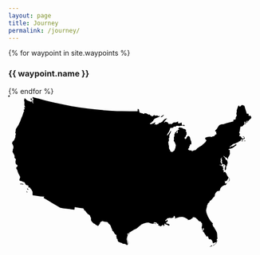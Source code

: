 ```yaml
---
layout: page
title: Journey
permalink: /journey/
---
```


{% for waypoint in site.waypoints %}
  <h3>{{ waypoint.name }}</h3>
{% endfor %}


<svg class="states" xmlns="http://www.w3.org/2000/svg" viewBox="0 0 959 593">
  <path d="M805.2 266.1l.2-.7 4.3-.1 3.1 1 2.1.3 1-2.1-1.5-2.1v-1.8l-2.4-2.1-2.1-5.5 1.3-5.3-.2-2.1-1.3-1.3s1.5-1.6 1.5-2.3c0-.6.5-2.1.5-2.1l1.9-1.3 1.9-1.6.5 1-1.5 1.6-1.3 3.7.3 1.1 1.8.3.5 5.5-2.1 1 .3 3.6.5-.2 1.1-1.9 1.6 1.8-1.6 1.3-.3 3.4 2.6 3.4 3.9.5 1.6-.8 3.2 4.2 1.4.5.7.3.1 1.9-.8 3.1-1.6 4.2-.4 5.4 1.5 4.6 2.2-1.9 1.8-5-.5-3.4.4-4.6 2.9-3.8.8-3.2-.5-.6 2-4 .2-4.9-.2-.7-2.3-7.4-1 .5-3.6-2.4-1.8-4.7-1.9-3.6-2.3-1-2.1-3.6.5-2.1.5.5 1.1 2.2 3.2 2.9 4.8 2.3 4 .6.2 1.5-.8 1 .3 2.7h.8l2.1-2.4.8-4.8 2.7-4 3.1-6.5 1.1-5.5-.6-1.1-.2-9.4-1.2-3.1-1.1.8-2.7.3-.5-.5 1.1-1 2.1-1.9.1-1.1.5-.1 1.2.5 4-1.1 5.8-1.9 2.6-1 7.1-5.3 3.9-2.9 3.4-3.6-4.2-1.6-1.3 1.5-2.9 2.7-7.9 3.9-2.3-.2-1.6-.6-1.1.6-2.3 2.6-1.5 1.3-1.3.3-.3-1.3 1.9-1.8-.7-1.6 1 .2 5-3.4 3.6-3.2 1.9-2.1.8.6 2.7-1.5 5.2-1.1 7-3.5.9-.2 2.9-1 2.4-1.9 1.1-1.8 1.3.2 2.9-1.5.5-.4 2.1-1-.5-2.3.8-1.5 2.9-1.5.8 3.1-.5 1.8-2.4 1.5v1l1.9-1.5 3.9-4.5 3.9-1.9 4.2-1.5-.3-2.4-1-2.9-1.9-2.4-1.8-.8-2.1.2-.5.5 1 1.3 1.5-.8 2.1 1.6.8 2.7-1.8 1.8-2.3 1-3.6-.5-3.9-6-2.3-2.6h-1.8l-1.1.8-1.9-2.6.3-1.5 2.4-5.2-2.9-4.4-.6-.5.9-1.1 1.1-3.3.4-1.1 1.1-6.3.2-4.4 1.5-1.3-1-3.2 3.1-3.6 1.6 1.5 1.3-.5 5.3-3.1.3-2.9 2.9-.5 1.6-2.6-.2-1.6-.3-3.1.8-1.3-.3-1.1-1.3-1.5 2.1-1.3 1.8 3.2 1.5-.3.3 1.3v1.6l1.9.2.5-2.7.5-.6-1.6-1.5 1-1.5 2.4-1.5 1-1.5 1.8-.2s.3 2.1 1 2.1h1.3l4.8-5.5 3.4-3.1 1.9-.6 2.1-4.7v-1.9l-2.3-3.7-1.9-2.1-2.7.2.5 1.1-.2.5h-.7l-2.9-2.3-.2-4.8-.8-1.9h-6L901 40l-1.9-1-6-2.4-1.5-.2-1.8 1.8-4 2.9v1l-.8.8-2.7-.6L881 40v-1l-1.3-.2h-1.3l-2.1 4.2-2.9 8.9-1.8 4.8.2 4.8.2 1.5-.8 2.7-.8 1v6l1.9 2.4-1.5 4-2.6 4.7-.8 5.5V92l-1.5-.4-1.4.1-.9.5h-.9l-.6 1.6-.6-.5-1-1-1.5 1.9v5l-.9.3-26.2 6.7-.6.4-7.6 2.1-4.5 1.5-3.2-.2-5.5 1.3-3.1 1.2-2.4 1.8-2.1 2.4-2.7 3.7-2.9 4.5-1.5 2.9-.6.8-5.8 5.5.2 2.6.8 1.1 1.8.8h1.8v1.5l-1.1 2.1.3 1.5 1.5 2.1-.2 2.3-1.9 1.1h-2.1l-1.6 1.9-1.8 3.2-2.1 1.8-5.2.5-2.6 1.1-2.1 1.3-1.6-.2-1.9-1.3-6.3.2-3.2.5-4 1.3-4.4 1.5-2.9 1.8 1.9 6.1 1.8.2 1.3 3.1.2 1-1.1 1-2.1 2.7-.5 1.6-1.9 1.8-1.8 1.1-1 1.6-1.3 1.1-1.4 1.1-1 .5-5.5 5.6-1.3.5-4.2 3-1-.1-6.1 4.1-3.9 2.3-3.4 3.7-4 3.9-3.2.8-2.9.5-5.5 2.6-2.1.2-3.4-3.1-5.2.6-2.6-1.5-2.4-1.4-1.2-.3.1-.6.2-1.5 2.1-3.7 2-1.7-.2-5.1 1.6-1.6 1.1-.3.2-3.6 1.5-3 1.1.6.2.6.8.2 1.9-1-.3-9.5-3.2-8.2-2.3-9.1-2.4-3.2-2.6-1.8-1.6 1.1-3.9 1.8-1.9 5-2.7 3.7-1.1.6-1.5-.6s-2.6-1.5-2.4-2.1.5-5 .5-5l3.4-1.3.8-3.4.6-2.6 2.4-1.6-.3-10-1.6-2.3-1.3-.8-.8-2.1.8-.8 1.6.3.2-1.6-3-1.9-1.3-2.6h-2.6l-4.5-1.5-5.5-3.4h-2.7l-.6.6-1-.5-3.1-2.3-2.9 1.8-2.9 2.3.3 3.6 1 .3 2.1.5.5.8-2.6.8-2.6.3-1.5 1.8-.3 2.1.3 1.6.3 5.5-3.6 2.1-.6-.2v-4.2l1.3-2.4.6-2.4-.8-.8-1.9.8-1 4.2-2.7 1.1-1.8 1.9-.2 1 .6.8-.6 2.6-2.3.5v1.1l.8 2.4-1.1 6.1-1.6 4 .6 4.7.5 1.1-.8 2.4-.3.8-.3 2.7 3.6 6 2.9 6.5 1.5 4.8-.8 4.7-1 6-2.4 5.2-.3 2.7-3.3 3.1-1 .8-2.8 1.6-2.1 1.9-1.1.3-1.5-1-3.1-.9-.9.2-.3-.9-.8-2.6-1.3-3.7-1.6-1.8-1.5-2.6-.2-5.5-.3-1.1.4-3-1.6-4.5-.6-6.1-1.1-2.4 1-3.1.8-2.9 1.5-2.6-.6-3.4-.6-3.6.5-1.8 1.9-2.4.2-2.7-.8-1.3.6-2.6.5-3.2 2.7-5.7 2.9-6.8.2-2.3-.3-1-.8.5-4.2 6.3-2.7 4-1.9 1.8-.8 2.3-1.5.8-1.1 1.9-1.5-.3-.2-1.8 1.3-2.4 2.1-4.7 1.8-1.6 1.1-2.3.6-.9 3.2-7 1-4 1.9-4.4.8-.2 1.1 1.6h.6l4.5-2.4 1.5 1.6.5.2 1.3-1.1 1.1-3.1 2.4-.8 7-.6 1.9-2.6 5.2-.2 5.8 1.3h1.8l3.2-1.5 2.3.2 2.1-.6 3.7.5.8.3 1.3-.3-1.3-1-1.3-.6-3.2-3.1v-7l-1.5-.5-1.1 1.1-6.1 1.6-1.9.5-2.9-.8-.5-.3V100l-1.5-.2-2.6 1.3-4.5 1.9-6.6.3-3.4 1.1-4 3.6-1.6 1h-1.1l-1.3.8-1.6-.5-1.6-1.3-1.5 1-3.9.2-2.7-2.7-1.5-3.1-1.5-1.1-3.2-1h-2.3l-1.3-1.3-3.6 2.9-1 1.1-.8-.5.3-2.6 2.4-3.2.5-2.4 2.3-.8 1.5-3.1 3.7-1 .3-1-1.1-1.1-4.7.5-4.4 2.4-2.3 2.3-1.3 1.8-1.8.8-1.9 2.9-.2 1.3-4.4 2.1-2.4 1.9-6 1-.6.6v1l-3.6 2.3-2.7.8-.7.6-1 .4-.5 1.3-1.1-.2-.6-1.1-2.7-.8-1.1.2-1.8 1-1-.6.6-1.9 1.9-3.1 1.1-1.1-1.9-1.5-2.1.8-2.9 1.9-7.4 3.2-2.9.6-2.9-.5-1-.9-.4-.6 3.8-2.9 1.3-.2 4.5-5 1.8-.8 2.3-3.9 2.4-3.6 3.1-2.6 4.8-2 9.2-4.1 3.9-1.8.6-2.3-4.4.4-.7 1.1h-.6l-1.8-3.1-8.9.3-1 .8h-1l-.5-1.3-.8-1.8-2.6.5-3.2 3.2-1.6.8h-3.1l-2.6-1v-2.1l-1.3-.2-.5.5-2.6-1.3-.5-2.9-1.5.5-.5 1-2.4-.5-5.3-2.4-3.9-2.6h-2.9l-1.3-1-2.3.6-1.1 1.1-.3 1.3h-4.8v-2.1l-6.3-.3-.3-1.5h-4.8l-1.6-1.6-1.5-6.1-.8-5.5-1.9-.8-2.3-.5-.6.2-.3 8.2H462.1l-28.4-.6-19.1.2-26.5-1.3-24.9-1.9-1.3-.5-30.7-2.8L302 50l-29.3-4-32.3-5.3-18.4-3.4-32.7-6.9-1.1-.2-13-2.5-.7-.4-15.2-3.4-23-5.7-20-5.7-8.6-1.9L98 7.9l-4.4-1.5-1.1.8-.4.8 2.4 4.8 1.1 2.6-1.7 3.6v2.3l.6 1.5-.8 1.8.5 3.2 1 1.3-.2 1.2-1.5.2-.6-1.9-1.1-2.4-1.8-1.6.3-2.1 2.3-.5-.3-1.8-.3-1.1-2.1 1.3-1.3 1.1V24l-2.3.2-3.4-1-2.9-1.5-3.1-.6-4.5-2.1-3.2-2-2.7-2.6-2.5-2.9-2.1-.5-2.3 9.4 1.8 3.2v7.9l-.6 2.9 1.5 7.1 2.7 2.7-4.4.8-.2 3.7 2.6 1.1-1.6 4-2.7.3-.3 2.9 2.3 2.9-2.1 2.6-2.3 6.5-3.2 10-3.2 6.5-5 14.1-6.5 13.6-8.1 12.6-1.9 2.9-.8 8.6-1.3 6 2.7 3.5-.5 1-1.6 4.7-.2 7.4-5.2 11.8-3.1 2.6-.3 1.1-1.8.8-1.5 4.2-.8 3.2 2.7 4.2 1.6 4.2 1.1 3.6-.3 6.5-1.8 3.1-.6 5.8-1 3.7 1.8 3.9 2.7 4.5 2.3 4.8 1.3 4-.3 3.2-.3.5v2.1l5.7 6.3-.5 2.4-.6 2.3-.6 1.9.2 8.2 2.1 3.7 1.9 2.6 2.7.5 1 2.7-1.1 3.6-2.1 1.6h-1.1l-.8 3.9.5 2.9 3.2 4.4 1.6 5.3 1.5 4.7L38 298l3.4 5.8 1.5 2.6.5 2.9 1.6 1v2.4l-.8 1.9-1.8 7.1-.5 1.9 2.4 2.7 4.2.5 4.5 1.8 3.9 2.1h2.9l2.9 3.1 2.6 4.8 1.1 2.3 3.9 2.1 4.8.8 1.5 2.1.6 3.2-1.5.6.3 1 3.2.8 2.7.2 2.9 4.7 3.9 4.2.8 2.3 2.6 4.2.3 3.2v9.4l.5 1.8 10 1.5 19.7 2.7 13.9 1 1 .7-2.6 2.2-.3 1.5.5 1 18.9 10.7 12.1 7.6 14.7 8.6 16.8 10 12.3 2.4 25.1 2.7 1.6.8 15.5 2 1.3-10 16.7 2.6 12.5 1.6h1l1.9.5 2.6 2.9 1.5 4.4 4.7 2.3 1.3 3.2 7.1 7.9 1.3 1.6 5 2.1 1.1 2.1 1.6 1 .5 2.7 3.2 6.5v8.1l2.3 4.7 7.4 7.8 5.2 2.1 1.8 1.9v.6l3.9 2.3 1.9.6 1.8 1.1 2.6 1 2.4-2.4 4.4-6.1 1-3.7 2.3-3.2 3.6-1.5 4.5-1.8 3.1 2.3 7.4.6 6.8 1.1 2.6 2.1v1.1l2.6 3.1 6 5.3.2 1.5 1.8 1.9.8 4.2 5.3 12.3-.2 1.9 4.2 2.6 3.6 6.6 3.4 4.4 3.2 1.3 1.6 2.3-1.3 4.4.6 1 1.3.6-.3 3.4-.6.6.6 2.3 3.2 1.9 1.3 6.5 2.1 3.9 7.6 3.4 5.2 1.1 4.2 3.1 3.2.6 1.3-.5 5.5 1.1 5.7 3.9 3.1-1.9 1-1.5-1.8-2.7-1-6.1-1.8-7-.8-2.4.8-4.5 1.1-3.9 1.3-4.5 1.5-5.5-2.3-1.9 1-1.9 4-.3 3.9-5.5 3.4-.6 5.8-3.6 1.8-1.5 6.3-3.4 5.7-2.4 5.3-3.2 2.7-2.1 5.7-5.3 1.3-.8 2.1-1.5 2.6-1.9 1-1.9 9.9-4.5 5.7-1.6.6-.1 4.7-1.5 8.1-.3 10.3 3.6 6.5 1.1 3.7-1.5 3.2 1.1 3.2 1 .8-2.1-3.2-1.1-2.6.5-2.7-1.6s.2-1.3.8-1.5c.6-.2 3.1-1 3.1-1l1.8 1.5 1.8-1 3.2.6 1.5 2.4.3 2.3 4.5.3 1.8 1.8-.8 1.6-1.3.8 1.6 1.6 8.4 3.6 3.6-1.3 1-2.4 2.6-.6 1.8-1.5 1.3 1 .8 2.9-2.3.8.6.6 3.4-1.3 2.3-3.4.8-.5-2.1-.3.8-1.6-.2-1.5 2.1-.5 1.1-1.3.6.8s-.2 3.1.6 3.1 4.2.6 4.2.6l4 1.9 1 1.5h2.9l1.1 1 2.3-3.1v-1.5h-1.3l-3.4-2.7-5.8-.8-3.2-2.3 1.1-2.7 2.3.3.2-.6-1.8-1v-.5h3.2l1.8-3.1-1.3-1.9-.3-2.7-1.5.2-1.9 2.1-.6 2.6-3.1-.6-1-1.8 1.8-1.9 2-1.8.8-.5 1.1-.8 2.6-4.2 1.8.8 6.8-1.9 2.1.3 1.5.8h5.2l.3-1.3 1-.2h2.7l.6.2 1.3-2.7 1.5-4.4 2.3.6 3.1 6v1l-2.7 1.9 2.7.3 5.5-2.6.7.1 3.5-.6 6-2.1 6-.5 4.4-.6 7.6 1.8 8.1 3.9 1.6 1.5 2.9 1.1 1.6 1.9.3 2.7 3.2-1.3h3.9l3.6-1.9 3.7-3.6 3.1.2.5-1.1-.8-1 .2-1.9 4-.8h2.6l2.9 1.5 4.2 1.5 2.4 3.7 2.7 1 1.1 3.4 3.4 1.6 1.6 2.6 1.9.6 5.2 1.3 1.3 3.1 3.1 3.7v9.5l-1.5 4.7.3 2.7 1.3 4.8 1.8 4 .8-.5 1.5-4.5-2.6-1-.3-.6 1.6-.6 4.5 1 .2 1.6-3.2 5.5-2.1 2.4 3.6 3.7 2.6 3.1 2.9 5.3 2.9 3.9 2.1 5 1.8.3 1.6-2.1 1.8 1.1 2.6 4 .6 3.6 3.1 4.4.8-1.3 3.9.3 3.6 2.3 3.4 5.2.8 3.4.3 2.9 1.1 1 1.3.5 2.4-1 1.5-1.6 3.9-.2 3.1-1.5 2.7-3.2-.5-1.9-.3-2.4.6-1.9-.3-1.9 2.4-1.3.3-3.4-.6-1.8-.5-12-1.3-7.6-4.5-8.2-3.6-5.8-2.6-5.3-2.9-2.9-3.2-7.9.8-1.3 1.1-1.3-1.6-2.9-4-3.7-4.8-5.5-3.7-6.3-5.3-9.4-3.7-9.7-2.3-7.3v-.9l-.8-6.3 2.3-10 1.5-4.2-.5-2.6 3.3-6.2-.5-1.4.6-1 2.1-1.3 5-5.5-1-3.2 2.9-.2 3.6-3.4 1.6-.8 2.3-3.4 2.7-2.7 2.1-3.6 2.4-.6 1.1-2.7 1.6-.8.5-6.3 2.6-6.1 5.4-5.5.3-.8 5.5-1.3 4.7-.5.5-2.4 1.9-6.5 3.4-4.7 6.5-5.3 5.2-2.4 2.7-.6 1.1.5h1.3l3.1-4.8 1.9-3.6-1.3.5-2.3 2.3-.6-1.6H826l1.9-6.3-.8-1.3h-1.9v-1l-.3-1.3 1.6 1.3 1.5.2 2.4.3 3.7-1.6 1.3-2.9.6-2.1 2.6-1.3.3-4.2-.8-.6 2.4-.2-.6-2.3-2.4-2.4-3.6-6.5-1.7-4.7-.9-.9-3.6-6-5.8 1.7-1.6-1.5 2.6-1.4-.5-2.5-1.8-1.8-.1-1.4-2.3-1.5-.1-1.6 2.7.1.2-1.4-1.2-.8.5-1.9-1.4-1.1.4-4.7-.9-1.2-3.2-.4-2.2-2.5-4.9-.9-2.9-1zm-37.3 311.8l2.4-.6 1.3-.2 1.5-2.3 2.3-1.6 1.3.5 1.7.3.4 1.1-3.5 1.2-4.2 1.5-2.3 1.2-.9-1.1zm13.5-5l1.2 1.1 2.7-2.1 5.3-4.2 3.7-3.9 2.5-6.6 1-1.7.2-3.4-.7.5-1 2.8-1.5 4.6-3.2 5.3-4.4 4.2-3.4 1.9-2.4 1.5zM836 331.5l2.6-2.5 3.2-2.6 1.5-.6.2-2-.6-6.1-1.5-2.3-.6-1.9.7-.2 2.7 5.5.4 4.4-.2 3.4-3.4 1.4-2.8 2.4-1.1 1.2-1.1-.1zm64-157.6l2.2-.7.5-1.7 1 .1 1 2.3-1.3.5-3.9.1.5-.6zm-9.4.8l2.3-2.6h1.6l1.8 1.5-2.4 1-2.2 1-1.1-.9zm11.7-67.2l1.5-1.5 1.4 1.1.6 2.4-1.7.9-1.8-2.9zm6.7-5.9l1.8 1.9s1.3.1 1.3-.2.2-2 .2-2l.9-.8-.8-1.8-2 .7-1.4 2.2zm-88.7 162.7l1.1 2.5.2 1.8 1.1 1.9s.9-.9.9-1.2c0-.3-.7-3.1-.7-3.1l-.7-2.3-1.9.4zM581.6 82.1l1.8-2.1 2.2-.8 5.4-3.9 2.3-.6.5.5-5.1 5.1-3.3 1.9-2.1.9-1.7-1zm86.2 32.1l.6 2.5 3.2.2 1.3-1.2s-.1-1.5-.4-1.6c-.3-.2-1.6-1.9-1.6-1.9l-2.2.2-1.6.2-.3 1.1 1 .5zM84.1 12.3l2-.2.5 1.4 1.5-1.6h2.3l.8 1.5-1.5 1.7.6.8-.7 2-1.4.4s-.9.1-.9-.2 1.5-2.6 1.5-2.6l-1.6-.5-.3 1.5-.7.6-1.5-2.3-.6-2.5zm373.1 555l-.6-7.1-2.7-7.2-.6-7 1.5-8.2 3.3-6.9 3.5-5.4 3.2-3.6.6.2-4.8 6.6-4.4 6.5-2 6.6-.3 5.2.9 6.1 2.6 7.2.5 5.2.2 1.5-.9.3zM48.8 337l1.3 1.5-.2 1.3-3.2-.1-.6-1.2-.6-1.5h3.3zm1.9 0l1.2-.6 3.6 2.1 3.1 1.2-.9.6-4.5-.2-1.6-1.6-.9-1.5zm20.7 19.8l1.8 2.3.8 1 1.5.6.6-1.5-1-1.8-2.7-2-1.1.2v1.2zm-1.4 8.7l1.8 3.2 1.2 1.9-1.5.2-1.3-1.2s-.7-1.5-.7-1.9v-2.2h.5z"/>
  <g class="waypoints">
    {% for waypoint in site.waypoints %}
      <circle cx="{{ waypoint.x }}" cy="{{ waypoint.y }}" r="5.5"/>
    {% endfor %}

  </g>
</svg>
